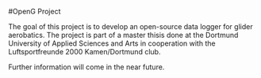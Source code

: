 #OpenG Project

The goal of this project is to develop an open-source data logger for glider aerobatics. 
The project is part of a master thisis done at the Dortmund University of Applied Sciences and Arts in cooperation with the Luftsportfreunde 2000 Kamen/Dortmund club.

Further information will come in the near future.